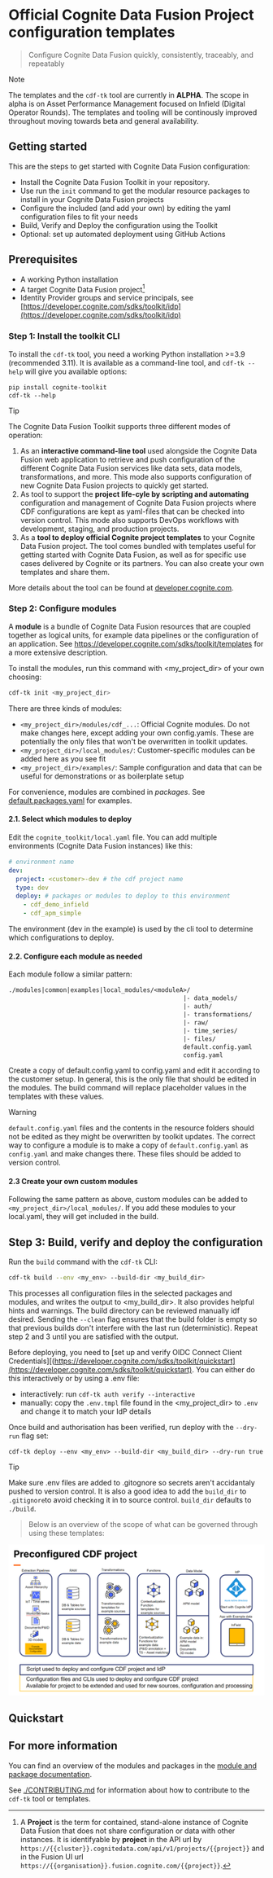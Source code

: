 # Official Cognite Data Fusion Project configuration templates

> Configure Cognite Data Fusion quickly, consistently, traceably, and repeatably
 
> [!NOTE]
> The templates and the `cdf-tk` tool are currently in **ALPHA**. The scope in alpha is on Asset
Performance Management focused on Infield (Digital Operator Rounds). The templates and tooling
will be continously improved throughout moving towards beta and general availability.


## Getting started

This are the steps to get started with Cognite Data Fusion configuration:

- Install the Cognite Data Fusion Toolkit in your repository.
- Use run the `init` command to get the modular resource packages to install in your Cognite Data Fusion projects
- Configure the included (and add your own) by editing the yaml configuration files to fit your needs
- Build, Verify and Deploy the configuration using the Toolkit
- Optional: set up automated deployment using GitHub Actions

## Prerequisites

- A working Python installation
- A target Cognite Data Fusion project[^1]
- Identity Provider groups and service principals, see [https://developer.cognite.com/sdks/toolkit/idp](https://developer.cognite.com/sdks/toolkit/idp)


### Step 1: Install the toolkit CLI 

To install the `cdf-tk` tool, you need a working Python installation >=3.9 (recommended 3.11). It is available as a command-line tool, and `cdf-tk --help` will give you available options:

```
pip install cognite-toolkit
cdf-tk --help
```

> [!TIP]
> The Cognite Data Fusion Toolkit supports three different modes of operation:
>
> 1. As an **interactive command-line tool** used alongside the Cognite Data Fusion web application to retrieve and
>   push configuration of the different Cognite Data Fusion services like data sets, data models, transformations,
>   and more. This mode also supports configuration of new Cognite Data Fusion projects to quickly get started.
> 2. As tool to support the **project life-cyle by scripting and automating** configuration and management of Cognite Data
>   Fusion projects where CDF configurations are kept as yaml-files that can be checked into version
>   control. This mode also supports DevOps workflows with development, staging, and production projects.
> 3. As a **tool to deploy official Cognite project templates** to your Cognite Data Fusion project. The tool comes
>   bundled with templates useful for getting started with Cognite Data Fusion, as well as for specific use cases
>   delivered by Cognite or its partners. You can also create your own templates and share them.
>
> More details about the tool can be found at
> [developer.cognite.com](http://developer.cognite.com/sdks/toolkit).


### Step 2: Configure modules

A **module** is a bundle of Cognite Data Fusion resources that are coupled together as logical units, for example data pipelines or the configuration of an application. See https://developer.cognite.com/sdks/toolkit/templates for a more extensive description.

To install the modules, run this command with <my_project_dir> of your own choosing:

```sh
cdf-tk init <my_project_dir> 
```

There are three kinds of modules: 

* `<my_project_dir>/modules/cdf_...`: Official Cognite modules. Do not make changes here, except adding your own config.yamls. These are potentially the only files that won't be overwritten in toolkit updates.
* `<my_project_dir>/local_modules/`: Customer-specific modules can be added here as you see fit
* `<my_project_dir>/examples/`: Sample configuration and data that can be useful for demonstrations or as boilerplate setup  

For convenience, modules are combined in _packages_. See [default.packages.yaml](/cognite_toolkit/default.packages.yaml) for examples.


#### 2.1. Select which modules to deploy

Edit the `cognite_toolkit/local.yaml` file. You can add multiple environments (Cognite Data Fusion instances) like this:

```yaml
# environment name
dev:
  project: <customer>-dev # the cdf project name
  type: dev
  deploy: # packages or modules to deploy to this environment
    - cdf_demo_infield 
    - cdf_apm_simple
```

The environment (dev in the example) is used by the cli tool to determine which configurations to deploy.



#### 2.2. Configure each module as needed

Each module follow a similar pattern:

```
./modules|common|examples|local_modules/<moduleA>/
                                                |- data_models/
                                                |- auth/
                                                |- transformations/
                                                |- raw/
                                                |- time_series/
                                                |- files/
                                                default.config.yaml 
                                                config.yaml
```

Create a copy of default.config.yaml to config.yaml and edit it according to the customer setup. In general, this is the only file that should be edited in the modules. The build command will replace placeholder values in the templates with these values.     

> [!WARNING]
>
> `default.config.yaml` files and the contents in the resource folders should not be edited as they might be overwritten by toolkit updates.
> The correct way to configure a module is to make a copy of `default.config.yaml` as `config.yaml` and make changes there. These files should be added to version control.


#### 2.3 Create your own custom modules

Following the same pattern as above, custom modules can be added to `<my_project_dir>/local_modules/`. If you add these modules to your local.yaml, they will get included in the build. 



## Step 3: Build, verify and deploy the configuration

Run the `build` command with the `cdf-tk` CLI:

```sh
cdf-tk build --env <my_env> --build-dir <my_build_dir> 
```

This processes all configuration files in the selected packages and modules, and writes the output to <my_build_dir>. It also provides helpful hints and warnings. The build directory can be reviewed manually idf desired. Sending the `--clean` flag ensures that the build folder is empty so that previous builds don't interfere with the last run (deterministic). Repeat step 2 and 3 until you are satisfied with the output. 

Before deploying, you need to [set up and verify OIDC Connect Client Credentials][(https://developer.cognite.com/sdks/toolkit/quickstart](https://developer.cognite.com/sdks/toolkit/quickstart). You can either do this interactively or by using a .env file: 

- interactively: run `cdf-tk auth verify --interactive` 
- manually: copy the `.env.tmpl` file found in the <my_project_dir> to `.env` and change it to match your IdP details

Once build and authorisation has been verified, run deploy with the `--dry-run` flag set:

```
cdf-tk deploy --env <my_env> --build-dir <my_build_dir> --dry-run true
```



> [!TIP]
> Make sure .env files are added to .gitognore so secrets aren't accidantaly pushed to version control.
> It is also a good idea to add the `build_dir` to `.gitignore`to avoid checking it in to source control. `build_dir` defaults to `./build`.  



> Below is an overview of the scope of what can be governed through using these templates:

![Overview of project templates](./static/overview.png "Overview")

## Quickstart

## For more information



You can find an overview of the modules and packages in the
[module and package documentation](http://developer.cognite.com/sdks/toolkit/modules).

See [./CONTRIBUTING.md](./CONTRIBUTING.md) for information about how to contribute to the `cdf-tk` tool or
templates.

[^1]: A **Project** is the term for contained, stand-alone instance of Cognite Data Fusion that does not share configuration or data with other instances. It is identifyable by **project** in the API url by `https://{{cluster}}.cognitedata.com/api/v1/projects/{{project}}` and in the Fusion UI url `https://{{organisation}}.fusion.cognite.com/{{project}}`.

